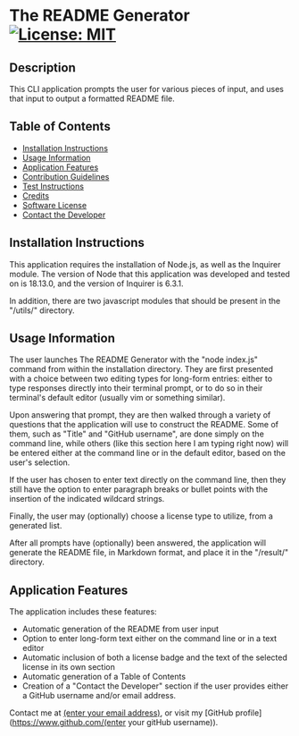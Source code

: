 # The README Generator [![License: MIT](https://img.shields.io/badge/License-MIT-yellow.svg)](https://opensource.org/licenses/MIT)

## Description

This CLI application prompts the user for various pieces of input, and uses that input to output a formatted README file.

## Table of Contents


* [Installation Instructions](#installation-instructions)
* [Usage Information](#usage-information)
* [Application Features](#application-features)
* [Contribution Guidelines](#contribution-guidelines)
* [Test Instructions](#test-instructions)
* [Credits](#credits)
* [Software License](#software-license)
* [Contact the Developer](#contact-the-developer)

## Installation Instructions

This application requires the installation of Node.js, as well as the Inquirer module. The version of Node that this application was developed and tested on is 18.13.0, and the version of Inquirer is 6.3.1.

In addition, there are two javascript modules that should be present in the "/utils/" directory.


## Usage Information

The user launches The README Generator with the "node index.js" command from within the installation directory. They are first presented with a choice between two editing types for long-form entries: either to type responses directly into their terminal prompt, or to do so in their terminal's default editor (usually vim or something similar).

Upon answering that prompt, they are then walked through a variety of questions that the application will use to construct the README. Some of them, such as "Title" and "GitHub username", are done simply on the command line, while others (like this section here I am typing right now) will be entered either at the command line or in the default editor, based on the user's selection.

If the user has chosen to enter text directly on the command line, then they still have the option to enter paragraph breaks or bullet points with the insertion of the indicated wildcard strings.

Finally, the user may (optionally) choose a license type to utilize, from a generated list.

After all prompts have (optionally) been answered, the application will generate the README file, in Markdown format, and place it in the "/result/" directory.


## Application Features

The application includes these features:

* Automatic generation of the README from user input
* Option to enter long-form text either on the command line or in a text editor
* Automatic inclusion of both a license badge and the text of the selected license in its own section
* Automatic generation of a Table of Contents
* Creation of a "Contact the Developer" section if the user provides either a GitHub username and/or email address.


Contact me at <a href="mailto:(enter your email address)">(enter your email address)</a>, or visit my [GitHub profile](https://www.github.com/(enter your gitHub username)).